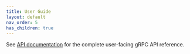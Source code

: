 ```yaml
---
title: User Guide
layout: default
nav_order: 5
has_children: true
---
```


See [API documentation](/api/#regatta-proto) for the complete user-facing gRPC API reference.
